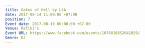 ```yaml
---
title: Gates of Hell by LSA
date: 2017-08-14 11:00:00 +07:00
position: 7
Event date: 2017-08-19 00:00:00 +07:00
Venue: Rafiki's
Event URL: https://www.facebook.com/events/1876816652641029/
Genre: DJ
---
```


